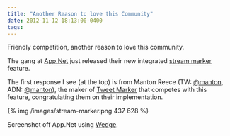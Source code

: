 ```yaml
---
title: "Another Reason to love this Community"
date: 2012-11-12 18:13:00-0400
tags: 
---
```


Friendly competition, another reason to love this community.

The gang at [App.Net](http://alpha.app.net) just released their new integrated [stream marker](http://devblog.app.net/2012/11/12/new-api-feature-stream-marker/) feature.

The first response I see (at the top) is from Manton Reece (TW: [@manton](https://twitter.com/manton), ADN: [@manton](http://alpha.app.net/manton)), the maker of [Tweet Marker](http://tweetmarker.net) that competes with this feature, congratulating them on their implementation.

{% img /images/stream-marker.png 437 628 %}

Screenshot off App.Net using [Wedge](http://wedge.natestedman.com).
